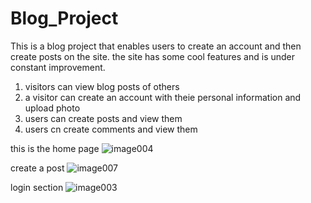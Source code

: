 # Blog_Project
This is a blog project that enables users to create an account and then create posts on the site. the site has some cool features and is under constant improvement.
1. visitors can view blog posts of others
2. a visitor can create an account with theie personal information and upload photo
3. users can create posts and view them
4. users cn create comments and view them


this is the home page
![image004](https://user-images.githubusercontent.com/107572914/180591162-1950ef9d-ddda-40ae-8fa6-a1e986cef9df.jpg)



create a post
![image007](https://user-images.githubusercontent.com/107572914/180591256-1e17bb9c-4171-4646-b66e-96c38301e263.jpg)

login section
![image003](https://user-images.githubusercontent.com/107572914/180591941-bce3ad46-1f11-41aa-ad30-e25b9e6f0350.jpg)



